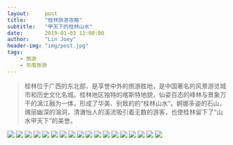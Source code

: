 ```yaml
---
layout:     post
title:      "桂林旅游攻略"
subtitle:   "甲天下的桂林山水"
date:       2019-01-03 12:00:00
author:     "Lin Joey"
header-img: "img/post.jpg"
tags:
    - 旅游
    - 华南旅游
---
```


>桂林位于广西的东北部，是享誉中外的旅游胜地，是中国著名的风景游览城市和历史文化名城。桂林地区独特的喀斯特地貌，仙姿百态的峰林与景象万干的漓江融为一体，形成了华美、别致的的“桂林山水”。婀娜多姿的石山，瑰丽幽深的溶洞，清澈怡人的溪流吸引着无数的游客，也使桂林留下了“山水甲天下”的美誉。

![](https://linjoey-image.oss-cn-beijing.aliyuncs.com/我是驴友-桂林旅游攻略_页面_01.jpg)
![](https://linjoey-image.oss-cn-beijing.aliyuncs.com/我是驴友-桂林旅游攻略_页面_02.jpg)
![](https://linjoey-image.oss-cn-beijing.aliyuncs.com/我是驴友-桂林旅游攻略_页面_03.jpg)
![](https://linjoey-image.oss-cn-beijing.aliyuncs.com/我是驴友-桂林旅游攻略_页面_04.jpg)
![](https://linjoey-image.oss-cn-beijing.aliyuncs.com/我是驴友-桂林旅游攻略_页面_05.jpg)
![](https://linjoey-image.oss-cn-beijing.aliyuncs.com/我是驴友-桂林旅游攻略_页面_06.jpg)
![](https://linjoey-image.oss-cn-beijing.aliyuncs.com/我是驴友-桂林旅游攻略_页面_07.jpg)
![](https://linjoey-image.oss-cn-beijing.aliyuncs.com/我是驴友-桂林旅游攻略_页面_08.jpg)
![](https://linjoey-image.oss-cn-beijing.aliyuncs.com/我是驴友-桂林旅游攻略_页面_09.jpg)
![](https://linjoey-image.oss-cn-beijing.aliyuncs.com/我是驴友-桂林旅游攻略_页面_10.jpg)
![](https://linjoey-image.oss-cn-beijing.aliyuncs.com/我是驴友-桂林旅游攻略_页面_11.jpg)
![](https://linjoey-image.oss-cn-beijing.aliyuncs.com/我是驴友-桂林旅游攻略_页面_12.jpg)
![](https://linjoey-image.oss-cn-beijing.aliyuncs.com/我是驴友-桂林旅游攻略_页面_13.jpg)
![](https://linjoey-image.oss-cn-beijing.aliyuncs.com/我是驴友-桂林旅游攻略_页面_14.jpg)
![](https://linjoey-image.oss-cn-beijing.aliyuncs.com/我是驴友-桂林旅游攻略_页面_15.jpg)
![](https://linjoey-image.oss-cn-beijing.aliyuncs.com/我是驴友-桂林旅游攻略_页面_16.jpg)
![](https://linjoey-image.oss-cn-beijing.aliyuncs.com/我是驴友-桂林旅游攻略_页面_17.jpg)
![](https://linjoey-image.oss-cn-beijing.aliyuncs.com/我是驴友-桂林旅游攻略_页面_18.jpg)
